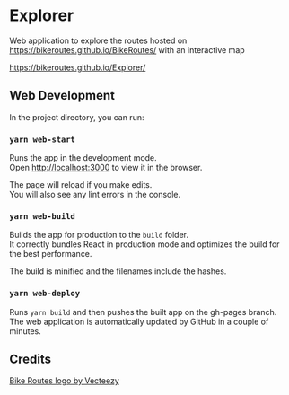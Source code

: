 # Explorer

Web application to explore the routes hosted on https://bikeroutes.github.io/BikeRoutes/ with an interactive map

https://bikeroutes.github.io/Explorer/

## Web Development

In the project directory, you can run:

### `yarn web-start`

Runs the app in the development mode.<br />
Open [http://localhost:3000](http://localhost:3000) to view it in the browser.

The page will reload if you make edits.<br />
You will also see any lint errors in the console.

### `yarn web-build`

Builds the app for production to the `build` folder.<br />
It correctly bundles React in production mode and optimizes the build for the best performance.

The build is minified and the filenames include the hashes.<br />

### `yarn web-deploy`

Runs `yarn build` and then pushes the built app on the gh-pages branch.<br />
The web application is automatically updated by GitHub in a couple of minutes.

## Credits

[Bike Routes logo by Vecteezy](https://www.vecteezy.com/free-vector/bike-logo)

